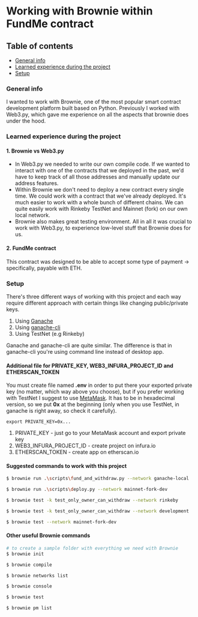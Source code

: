 # Working with Brownie within FundMe contract

## Table of contents

- [General info](#general-info)
- [Learned experience during the project](#learned-experience-during-the-project)
- [Setup](#setup)

### General info

I wanted to work with Brownie, one of the most popular smart contract development platform built based on Python. Previously I worked with Web3.py, which gave me experience on all the aspects that brownie does under the hood.

### Learned experience during the project

#### 1. Brownie vs Web3.py

- In Web3.py we needed to write our own compile code. If we wanted to interact with one of the contracts that we deployed in the past, we'd have to keep track of all those addresses and manually update our address features.
- Within Brownie we don't need to deploy a new contract every single time. We could work with a contract that we've already deployed. It's much easier to work with a whole bunch of different chains. We can quite easily work with Rinkeby TestNet and Mainnet (fork) on our own local network.
- Brownie also makes great testing environment.
  All in all it was crucial to work with Web3.py, to experience low-level stuff that Brownie does for us.

#### 2. FundMe contract

This contract was designed to be able to accept some type of payment -> specifically, payable with ETH.

### Setup

There's three different ways of working with this project and each way require different approach with certain things like changing public/private keys.

1. Using [Ganache](https://trufflesuite.com/ganache/index.html)
2. Using [ganache-cli](https://www.npmjs.com/package/ganache-cli)
3. Using TestNet (e.g Rinkeby)

Ganache and ganache-cli are quite similar. The difference is that in ganache-cli you're using command line instead of desktop app.

#### Additional file for PRIVATE_KEY, WEB3_INFURA_PROJECT_ID and ETHERSCAN_TOKEN

You must create file named **.env** in order to put there your exported private key (no matter, which way above you choose), but if you prefer working with TestNet I suggest to use [MetaMask](https://metamask.io/). It has to be in hexadecimal version, so we put **0x** at the beginning (only when you use TestNet, in ganache is right away, so check it carefully).

```
export PRIVATE_KEY=0x...
```

1. PRIVATE_KEY - just go to your MetaMask account and export private key
2. WEB3_INFURA_PROJECT_ID - create project on infura.io
3. ETHERSCAN_TOKEN - create app on etherscan.io

#### Suggested commands to work with this project

```bash
$ brownie run .\scripts\fund_and_withdraw.py --network ganache-local

$ brownie run .\scripts\deploy.py --network mainnet-fork-dev

$ brownie test -k test_only_owner_can_withdraw --network rinkeby

$ brownie test -k test_only_owner_can_withdraw --network development

$ brownie test --network mainnet-fork-dev
```

#### Other useful Brownie commands
```bash
# to create a sample folder with everything we need with Brownie
$ brownie init 

$ brownie compile 

$ brownie networks list 

$ brownie console 

$ brownie test 

$ brownie pm list 
```
